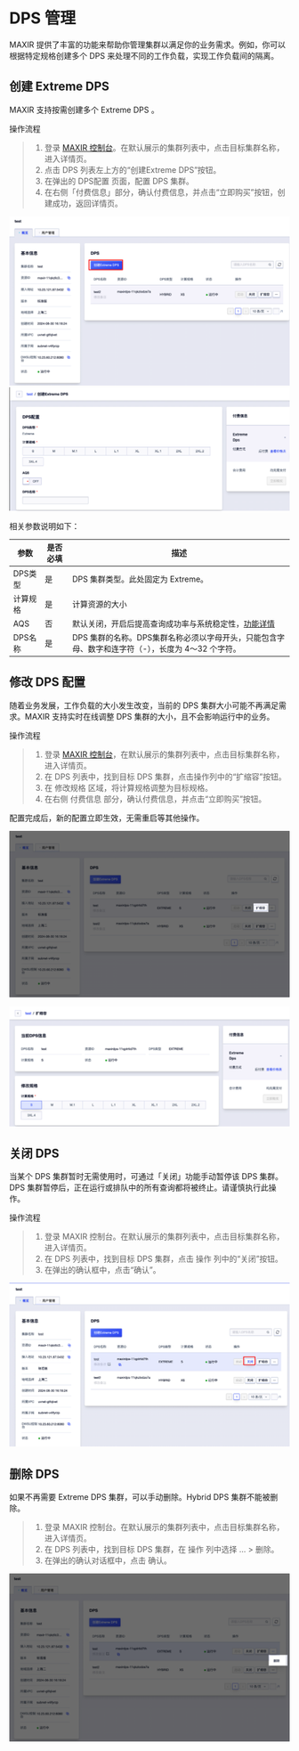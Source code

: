 # DPS 管理
MAXIR 提供了丰富的功能来帮助你管理集群以满足你的业务需求。例如，你可以根据特定规格创建多个 DPS 来处理不同的工作负载，实现工作负载间的隔离。


## 创建 Extreme DPS 
MAXIR 支持按需创建多个 Extreme DPS 。

操作流程
>1. 登录 [MAXIR 控制台](https://console.ucloud.cn/maxir/standard)。在默认展示的集群列表中，点击目标集群名称，进入详情页。
>2. 点击 DPS 列表左上方的“创建Extreme DPS”按钮。
>3. 在弹出的 DPS配置 页面，配置 DPS 集群。
>4. 在右侧「付费信息」部分，确认付费信息，并点击“立即购买”按钮，创建成功，返回详情页。

![](/images/guide/DPS-1.png)
![](/images/guide/DPS-2.png)


相关参数说明如下：

| 参数 | 是否必填 | 描述 |
| --- | --- | --- |
| DPS类型 | 是 | DPS 集群类型。此处固定为 Extreme。 |
| 计算规格 | 是 | 计算资源的大小 |
| AQS | 否 | 默认关闭，开启后提高查询成功率与系统稳定性，[功能详情](/maxir/guides/dps-clusters/aqs) |
| DPS名称 | 是 | DPS 集群的名称。DPS集群名称必须以字母开头，只能包含字母、数字和连字符（-），长度为 4～32 个字符。 |


## 修改 DPS 配置
随着业务发展，工作负载的大小发生改变，当前的 DPS 集群大小可能不再满足需求。MAXIR 支持实时在线调整 DPS 集群的大小，且不会影响运行中的业务。

操作流程

>1. 登录 [MAXIR 控制台](https://console.ucloud.cn/maxir/standard)，在默认展示的集群列表中，点击目标集群名称，进入详情页。
>2. 在 DPS 列表中，找到目标 DPS 集群，点击操作列中的“扩缩容”按钮。
>3. 在 修改规格 区域，将计算规格调整为目标规格。
>4. 在右侧 付费信息 部分，确认付费信息，并点击“立即购买”按钮。

配置完成后，新的配置立即生效，无需重启等其他操作。

![](/images/guide/DPS-3.png)

![](/images/guide/DPS-4.png)

## 关闭 DPS
当某个 DPS 集群暂时无需使用时，可通过「关闭」功能手动暂停该 DPS 集群。DPS 集群暂停后，正在运行或排队中的所有查询都将被终止。请谨慎执行此操作。

操作流程

>1. 登录 MAXIR 控制台。在默认展示的集群列表中，点击目标集群名称，进入详情页。
>2. 在 DPS 列表中，找到目标 DPS 集群，点击 操作 列中的“关闭”按钮。
>3. 在弹出的确认框中，点击“确认”。

![](/images/guide/DPS-5.png)

## 删除 DPS 
如果不再需要 Extreme DPS 集群，可以手动删除。Hybrid DPS 集群不能被删除。

>1. 登录 MAXIR 控制台。在默认展示的集群列表中，点击目标集群名称，进入详情页。
>2. 在 DPS 列表中，找到目标 DPS 集群，在 操作 列中选择 ... > 删除。
>3. 在弹出的确认对话框中，点击 确认。

![](/images/guide/DPS-6.png)
